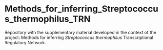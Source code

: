 # Methods_for_inferring_Streptococcus_thermophilus_TRN
Repository with the supplementary material developed in the context of the project: Methods for inferring *Streptococcus thermophilus* Transcriptional Regulatory Network. 
